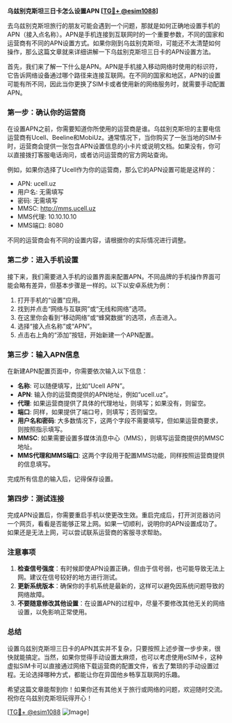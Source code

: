 **乌兹别克斯坦三日卡怎么设置APN [[TG💪+ @esim1088](https://t.me/s/esim1088)]**

去乌兹别克斯坦旅行的朋友可能会遇到一个问题，那就是如何正确地设置手机的APN（接入点名称）。APN是手机连接到互联网时的一个重要参数，不同的国家和运营商有不同的APN设置方式。如果你刚到乌兹别克斯坦，可能还不太清楚如何操作，那么这篇文章就来详细讲解一下乌兹别克斯坦三日卡的APN设置方法。

首先，我们来了解一下什么是APN。APN是手机接入移动网络时使用的标识符，它告诉网络设备通过哪个路径来连接互联网。在不同的国家和地区，APN的设置可能有所不同，因此当你更换了SIM卡或者使用新的网络服务时，就需要手动配置APN。

### **第一步：确认你的运营商**
在设置APN之前，你需要知道你所使用的运营商是谁。乌兹别克斯坦的主要电信运营商有Ucell、Beeline和MobiUz。通常情况下，当你购买了一张当地的SIM卡时，运营商会提供一张包含APN设置信息的小卡片或说明文档。如果没有，你可以直接拨打客服电话询问，或者访问运营商的官方网站查询。

例如，如果你选择了Ucell作为你的运营商，那么它的APN设置可能是这样的：
- APN: ucell.uz
- 用户名: 无需填写
- 密码: 无需填写
- MMSC: http://mms.ucell.uz
- MMS代理: 10.10.10.10
- MMS端口: 8080

不同的运营商会有不同的设置内容，请根据你的实际情况进行调整。

### **第二步：进入手机设置**
接下来，我们需要进入手机的设置界面来配置APN。不同品牌的手机操作界面可能会略有差异，但基本步骤是一样的。以下以安卓系统为例：

1. 打开手机的“设置”应用。
2. 找到并点击“网络与互联网”或“无线和网络”选项。
3. 在这里你会看到“移动网络”或“蜂窝数据”的选项，点击进入。
4. 选择“接入点名称”或“APN”。
5. 点击右上角的“添加”按钮，开始新建一个APN配置。

### **第三步：输入APN信息**
在新建APN配置页面中，你需要依次输入以下信息：
- **名称**: 可以随便填写，比如“Ucell APN”。
- **APN**: 输入你的运营商提供的APN地址，例如“ucell.uz”。
- **代理**: 如果运营商提供了具体的代理地址，则填写；如果没有，则留空。
- **端口**: 同样，如果提供了端口号，则填写；否则留空。
- **用户名和密码**: 大多数情况下，这两个字段不需要填写，但如果运营商要求，则按照指示填写。
- **MMSC**: 如果需要设置多媒体消息中心（MMS），则填写运营商提供的MMSC地址。
- **MMS代理和MMS端口**: 这两个字段用于配置MMS功能，同样按照运营商提供的信息填写。

完成所有信息的输入后，记得保存设置。

### **第四步：测试连接**
完成APN设置后，你需要重启手机以使更改生效。重启完成后，打开浏览器访问一个网页，看看是否能够正常上网。如果一切顺利，说明你的APN设置成功了。如果还是无法上网，可以尝试联系运营商的客服寻求帮助。

### **注意事项**
1. **检查信号强度**：有时候即使APN设置正确，但由于信号弱，也可能导致无法上网。建议在信号较好的地方进行测试。
2. **更新系统版本**：确保你的手机系统是最新的，这样可以避免因系统问题导致的网络故障。
3. **不要随意修改其他设置**：在设置APN的过程中，尽量不要修改其他无关的网络设置，以免影响正常使用。

### **总结**
设置乌兹别克斯坦三日卡的APN其实并不复杂，只要按照上述步骤一步步来，很快就能搞定。当然，如果你觉得手动设置太麻烦，也可以考虑使用eSIM卡，这种虚拟SIM卡可以直接通过网络下载运营商的配置文件，省去了繁琐的手动设置过程。无论选择哪种方式，都能让你在异国他乡畅享互联网的乐趣。

希望这篇文章能帮到你！如果你还有其他关于旅行或网络的问题，欢迎随时交流。祝你在乌兹别克斯坦玩得开心！

[[TG💪+ @esim1088](https://t.me/s/esim1088) ![Image](https://i.postimg.cc/4NQfJmqS/Snipaste-2025-05-13-00-14-12.png)]